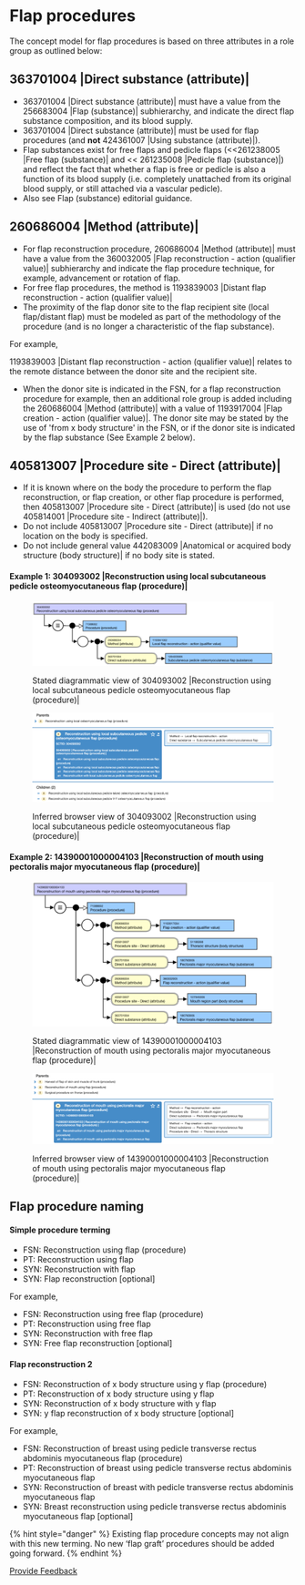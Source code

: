 # Flap procedures

The concept model for flap procedures is based on three attributes in a role group as outlined below:

## 363701004 |Direct substance (attribute)|

* 363701004 |Direct substance (attribute)| must have a value from the 256683004 |Flap (substance)| subhierarchy, and indicate the direct flap substance composition, and its blood supply.
* 363701004 |Direct substance (attribute)| must be used for flap procedures (and **not** 424361007 |Using substance (attribute)|).
* Flap substances exist for free flaps and pedicle flaps (<<261238005 |Free flap (substance)| and << 261235008 |Pedicle flap (substance)|) and reflect the fact that whether a flap is free or pedicle is also a function of its blood supply (i.e. completely unattached from its original blood supply, or still attached via a vascular pedicle).
* Also see Flap (substance) editorial guidance.

## 260686004 |Method (attribute)|

* For flap reconstruction procedure, 260686004 |Method (attribute)| must have a value from the 360032005 |Flap reconstruction - action (qualifier value)| subhierarchy and indicate the flap procedure technique, for example, advancement or rotation of flap.
* For free flap procedures, the method is 1193839003 |Distant flap reconstruction - action (qualifier value)|
* The proximity of the flap donor site to the flap recipient site (local flap/distant flap) must be modeled as part of the methodology of the procedure (and is no longer a characteristic of the flap substance).

For example,

1193839003 |Distant flap reconstruction - action (qualifier value)| relates to the remote distance between the donor site and the recipient site.

* When the donor site is indicated in the FSN, for a flap reconstruction procedure for example, then an additional role group is added including the 260686004 |Method (attribute)| with a value of 1193917004 |Flap creation - action (qualifier value)|. The donor site may be stated by the use of 'from x body structure' in the FSN, or if the donor site is indicated by the flap substance (See Example 2 below).

## 405813007 |Procedure site - Direct (attribute)|

* If it is known where on the body the procedure to perform the flap reconstruction, or flap creation, or other flap procedure is performed, then 405813007 |Procedure site - Direct (attribute)| is used (do not use 405814001 |Procedure site - Indirect (attribute)|).
* Do not include 405813007 |Procedure site - Direct (attribute)| if no location on the body is specified.
* Do not include general value 442083009 |Anatomical or acquired body structure (body structure)| if no body site is stated.

#### Example 1: 304093002 |Reconstruction using local subcutaneous pedicle osteomyocutaneous flap (procedure)|

<figure><img src="../../../../../.gitbook/assets/image (8) (1).png" alt=""><figcaption><p>Stated diagrammatic view of 304093002 |Reconstruction using local subcutaneous pedicle osteomyocutaneous flap (procedure)|</p></figcaption></figure>

<figure><img src="../../../../../.gitbook/assets/image (9) (1).png" alt=""><figcaption><p> Inferred browser view of 304093002 |Reconstruction using local subcutaneous pedicle osteomyocutaneous flap (procedure)|</p></figcaption></figure>

#### Example 2: 14390001000004103 |Reconstruction of mouth using pectoralis major myocutaneous flap (procedure)|

<figure><img src="../../../../../.gitbook/assets/image (10) (1).png" alt=""><figcaption><p>Stated diagrammatic view of 14390001000004103 |Reconstruction of mouth using pectoralis major myocutaneous flap (procedure)|</p></figcaption></figure>

<figure><img src="../../../../../.gitbook/assets/image (11) (1).png" alt=""><figcaption><p>Inferred browser view of 14390001000004103 |Reconstruction of mouth using pectoralis major myocutaneous flap (procedure)|</p></figcaption></figure>

## Flap procedure naming

#### Simple procedure terming <a href="#simple-procedure-terming" id="simple-procedure-terming"></a>

* FSN:  Reconstruction using flap (procedure) &#x20;
* PT:     Reconstruction using flap&#x20;
* SYN:  Reconstruction with flap
* SYN:  Flap reconstruction \[optional]&#x20;

For example,&#x20;

* FSN:  Reconstruction using free flap (procedure) &#x20;
* PT:     Reconstruction using free flap&#x20;
* SYN:  Reconstruction with free flap
* SYN:  Free flap reconstruction \[optional]&#x20;

#### Flap reconstruction 2 <a href="#flap-reconstruction-2" id="flap-reconstruction-2"></a>

* FSN:  Reconstruction of x body structure using y flap (procedure) &#x20;
* PT:     Reconstruction of x body structure using y flap&#x20;
* SYN:  Reconstruction of x body structure with y flap
* SYN:  y flap reconstruction of x body structure \[optional]&#x20;

For example,

* FSN: Reconstruction of breast using pedicle transverse rectus abdominis myocutaneous flap (procedure) &#x20;
* PT: Reconstruction of breast using pedicle transverse rectus abdominis myocutaneous flap&#x20;
* SYN: Reconstruction of breast with pedicle transverse rectus abdominis myocutaneous flap&#x20;
* SYN: Breast reconstruction using pedicle transverse rectus abdominis myocutaneous flap \[optional]&#x20;

{% hint style="danger" %}
Existing flap procedure concepts may not align with this new terming.  No new ‘flap graft’ procedures should be added going forward.
{% endhint %}






<a href="https://docs.google.com/forms/d/e/1FAIpQLScTmbZIf0UEQwYDkY27EEWBkaiYkHSbR0_9DmFrMLXoQLyL7Q/viewform?usp=pp_url&entry.1767247133=SCT+Editorial+Guide&entry.670899847=Flap%20procedures" class="button primary">Provide Feedback</a>
